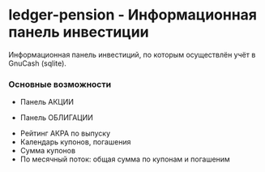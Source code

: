 # ledger-pension - Информационная панель инвестиции

Информационная панель инвестиций, по которым осуществлён учёт в GnuCash (sqlite).

### Основные возможности

* Панель АКЦИИ

* Панель ОБЛИГАЦИИ
+ Рейтинг АКРА по выпуску
+ Календарь купонов, погашения
+ Сумма купонов
+ По месячный поток: общая сумма по купонам и погашеним


